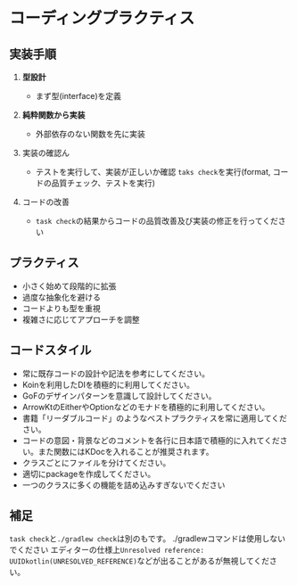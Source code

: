 # コーディングプラクティス

## 実装手順

1. **型設計**
   - まず型(interface)を定義

2. **純粋関数から実装**
   - 外部依存のない関数を先に実装

3. 実装の確認ん
   - テストを実行して、実装が正しいか確認 `taks check`を実行(format, コードの品質チェック、テストを実行)

4. コードの改善
   - `task check`の結果からコードの品質改善及び実装の修正を行ってください
   
## プラクティス

- 小さく始めて段階的に拡張
- 過度な抽象化を避ける
- コードよりも型を重視
- 複雑さに応じてアプローチを調整

## コードスタイル

- 常に既存コードの設計や記法を参考にしてください。
- Koinを利用したDIを積極的に利用してください。
- GoFのデザインパターンを意識して設計してください。
- ArrowKtのEitherやOptionなどのモナドを積極的に利用してください。
- 書籍「リーダブルコード」のようなベストプラクティスを常に適用してください。
- コードの意図・背景などのコメントを各行に日本語で積極的に入れてください。また関数にはKDocを入れることが推奨されます。
- クラスごとにファイルを分けてください。
- 適切にpackageを作成してください。
- 一つのクラスに多くの機能を詰め込みすぎないでください

## 補足

`task check`と`./gradlew check`は別のもです。 ./gradlewコマンドは使用しないでください
エディターの仕様上`Unresolved reference: UUIDkotlin(UNRESOLVED_REFERENCE)`などが出ることがあるが無視してください。